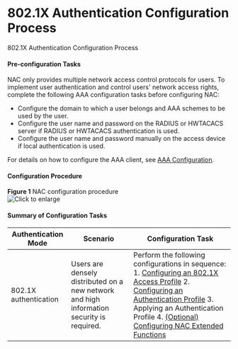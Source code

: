 802.1X Authentication Configuration Process
===========================================

802.1X Authentication Configuration Process

#### Pre-configuration Tasks

NAC only provides multiple network access control protocols for users. To implement user authentication and control users' network access rights, complete the following AAA configuration tasks before configuring NAC:

* Configure the domain to which a user belongs and AAA schemes to be used by the user.
* Configure the user name and password on the RADIUS or HWTACACS server if RADIUS or HWTACACS authentication is used.
* Configure the user name and password manually on the access device if local authentication is used.

For details on how to configure the AAA client, see [AAA Configuration](galaxy_aaa_cfg_0001.html).


#### Configuration Procedure

**Figure 1** NAC configuration procedure  
![](figure/en-us_image_0000001564120605.png "Click to enlarge")

#### Summary of Configuration Tasks

| Authentication Mode | Scenario | Configuration Task |
| --- | --- | --- |
| 802.1X authentication | Users are densely distributed on a new network and high information security is required. | Perform the following configurations in sequence:  1. [Configuring an 802.1X Access Profile](galaxy_nac_cfg_0048.html) 2. [Configuring an Authentication Profile](galaxy_nac_cfg_0054.html) 3. Applying an Authentication Profile 4. [(Optional) Configuring NAC Extended Functions](galaxy_nac_cfg_0075.html) |